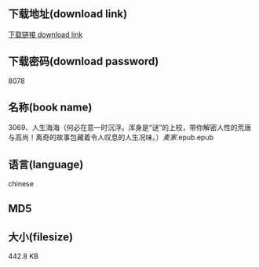 ## 下载地址(download link)
[下载链接 download link](https://tutu365.netlify.app/?s=3069%E3%80%81%E4%BA%BA%E7%94%9F%E6%B5%B7%E6%B5%B7%EF%BC%88%E4%BD%95%E5%BF%85%E5%9C%A8%E6%84%8F%E4%B8%80%E6%97%B6%E6%B2%89%E6%B5%AE%E3%80%82%E6%B5%91%E8%BA%AB%E6%98%AF%E2%80%9C%E8%B0%9C%E2%80%9D%E7%9A%84%E4%B8%8A%E6%A0%A1%EF%BC%8C%E5%B8%A6%E4%BD%A0%E8%A7%A3%E5%AF%86%E4%BA%BA%E6%80%A7%E7%9A%84%E8%8D%92%E5%94%90%E4%B8%8E%E9%AB%98%E5%B0%9A%EF%BC%81%E7%A6%BB%E5%A5%87%E7%9A%84%E6%95%85%E4%BA%8B%E5%8C%85%E8%97%8F%E7%9D%80%E4%BB%A4%E4%BA%BA%E5%8F%B9%E6%81%AF%E7%9A%84%E4%BA%BA%E7%94%9F%E5%86%B5%E5%91%B3%E3%80%82%EF%BC%89_%E9%BA%A6%E5%AE%B6_.epub)

## 下载密码(download password)
8078

## 名称(book name)
3069、人生海海（何必在意一时沉浮。浑身是“谜”的上校，带你解密人性的荒唐与高尚！离奇的故事包藏着令人叹息的人生况味。）_麦家_.epub.epub

## 语言(language)
chinese

## MD5


## 大小(filesize)
442.8 KB

